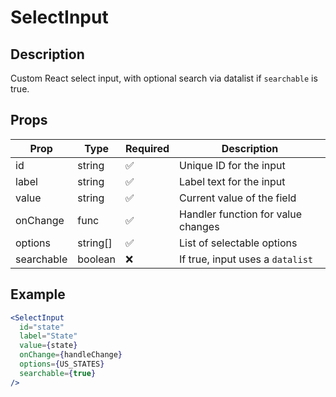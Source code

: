# SelectInput

## Description
Custom React select input, with optional search via datalist if `searchable` is true.

## Props

| Prop       | Type    | Required | Description                         |
|------------|---------|----------|-------------------------------------|
| id         | string  | ✅       | Unique ID for the input             |
| label      | string  | ✅       | Label text for the input            |
| value      | string  | ✅       | Current value of the field          |
| onChange   | func    | ✅       | Handler function for value changes  |
| options    | string[]| ✅       | List of selectable options          |
| searchable | boolean | ❌       | If true, input uses a `datalist`    |

## Example

```jsx
<SelectInput
  id="state"
  label="State"
  value={state}
  onChange={handleChange}
  options={US_STATES}
  searchable={true}
/>
